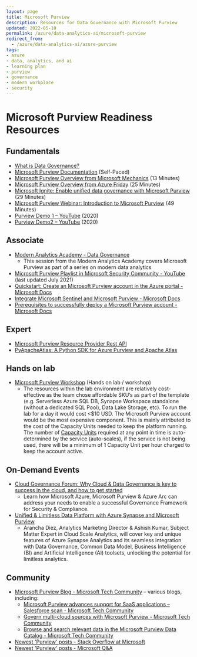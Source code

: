```yaml
---
layout: page
title: Microsoft Purview
description: Resources for Data Governance with Microsoft Purview
updated: 2022-05-10
permalink: /azure/data-analytics-ai/microsoft-purview
redirect_from:
  - /azure/data-analytics-ai/azure-purview
tags: 
- azure
- data, analytics, and ai
- learning plan
- purview
- governance
- modern workplace
- security
---
```


# Microsoft Purview Readiness Resources

## Fundamentals

* [What is Data Governance?](https://microsoft.github.io/PartnerResources/skilling/modern-analytics-academy/vignettes/what-is-data-gov)
* [Microsoft Purview Documentation](https://docs.microsoft.com/en-us/azure/purview/) (Self-Paced)
* [Microsoft Purview Overview from Microsoft Mechanics](https://www.youtube.com/watch?v=27bA4KFiEKk) (13 Minutes)
* [Microsoft Purview Overview from Azure Friday](https://www.youtube.com/watch?v=W2bsj3ULw0Y) (25 Minutes)
* [Microsoft Ignite: Enable unified data governance with Microsoft Purview](https://www.youtube.com/watch?v=JLKHjevBGAI) (29 Minutes)
* [Microsoft Purview Webinar: Introduction to Microsoft Purview](https://www.youtube.com/watch?v=Kmr_LXm1ulg) (49 Minutes)
* [Purview Demo 1 – YouTube](https://www.youtube.com/watch?v=27bA4KFiEKk) (2020)
* [Purview Demo2 – YouTube](https://www.youtube.com/watch?v=W2bsj3ULw0Y) (2020)

## Associate

* [Modern Analytics Academy - Data Governance](https://microsoft.github.io/PartnerResources/skilling/data-analytics-ai/modern-analytics-academy-data-governance)
  * This session from the Modern Analytics Academy covers Microsoft Purview as part of a series on modern data analytics
* [Microsoft Purview Playlist in Microsoft Security Community - YouTube](https://www.youtube.com/playlist?list=PLmAptfqzxVEVS587Mc1UVvlKjPZv4GDev) (last updated July 2021)
* [Quickstart: Create an Microsoft Purview account in the Azure portal - Microsoft Docs](https://docs.microsoft.com/en-us/azure/purview/create-catalog-portal)
* [Integrate Microsoft Sentinel and Microsoft Purview - Microsoft Docs](https://docs.microsoft.com/en-us/azure/sentinel/purview-solution)
* [Prerequisites to successfully deploy a Microsoft Purview account - Microsoft Docs](https://docs.microsoft.com/en-us/azure/purview/tutorial-azure-purview-checklist)

## Expert

* [Microsoft Purview Resource Provider Rest API](https://aka.ms/PurviewAPIDoc)
* [PyApacheAtlas: A Python SDK for Azure Purview and Apache Atlas](https://github.com/wjohnson/pyapacheatlas)

## Hands on lab

* [Microsoft Purview Workshop](https://github.com/tayganr/purviewlab) (Hands on lab / workshop)
   * The resources within the lab environment are relatively cost-effective as the team chose affordable SKU’s as part of the template (e.g. Serverless Azure SQL DB, Synapse Workspace standalone (without a dedicated SQL Pool), Data Lake Storage, etc). To run the lab for a day it would cost <$10 USD. The Microsoft Purview account would be the most expensive component. This is mainly attributed to the cost of the Capacity Units needed to keep the platform running. The number of [Capacity Units](https://azure.microsoft.com/en-us/pricing/details/purview/) required at any point in time is auto-determined by the service (auto-scales), if the service is not being used, there will be a minimum of 1 Capacity Unit per hour charged to keep the account active.

## On-Demand Events

* [Cloud Governance Forum: Why Cloud & Data Governance is key to success in the cloud, and how to get started](https://mktoevents.com/Microsoft+Event/318034/157-GQE-382?wt.mc_id=AID3044659_QSG_572319)
  * Learn how Microsoft Azure, Microsoft Purview & Azure Arc can address your needs to enable a successful Governance Framework for Security & Compliance.
* [Unified & Limitless Data Platform with Azure Synapse and Microsoft Purview](https://mktoevents.com/Microsoft+Event/311260/157-GQE-382?wt.mc_id=AID3043413_QSG_566080)
  * Arancha Diez, Analytics Marketing Director & Ashish Kumar, Subject Matter Expert in Cloud Scale Analytics, will cover key and unique features of Azure Synapse Analytics and its seamless integration with Data Governance, Common Data Model, Business Intelligence (BI) and Artificial Intelligence (AI) toolsets, unlocking the potential for limitless analytics. 

## Community

* [Microsoft Purview Blog - Microsoft Tech Community](https://techcommunity.microsoft.com/t5/azure-purview-blog/bg-p/AzurePurviewBlog) – various blogs, including:
   * [Microsoft Purview advances support for SaaS applications – Salesforce scan - Microsoft Tech Community](https://techcommunity.microsoft.com/t5/azure-purview-blog/azure-purview-advances-support-for-saas-applications-salesforce/ba-p/3035994)
   * [Govern multi-cloud sources with Microsoft Purview - Microsoft Tech Community](https://techcommunity.microsoft.com/t5/azure-purview-blog/govern-multi-cloud-sources-with-azure-purview/ba-p/2884914)
   * [Browse and search relevant data in the Microsoft Purview Data Catalog - Microsoft Tech Community](https://techcommunity.microsoft.com/t5/azure-purview-blog/browse-and-search-relevant-data-in-the-azure-purview-data/ba-p/3020375)
* [Newest 'Purview' posts - Stack Overflow at Microsoft](https://stackoverflow.microsoft.com/posts/tagged/23099)
* [Newest 'Purview' posts - Microsoft Q&A](https://docs.microsoft.com/en-us/answers/topics/azure-purview.html)





